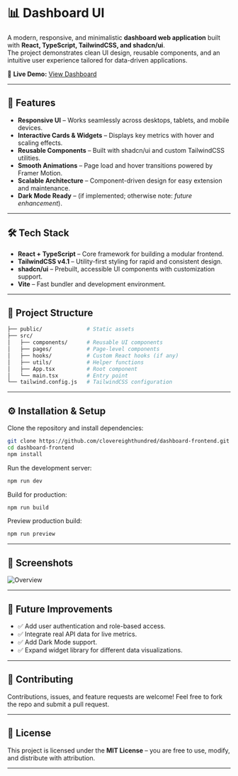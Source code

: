 # 📊 Dashboard UI

A modern, responsive, and minimalistic **dashboard web application** built with **React, TypeScript, TailwindCSS, and shadcn/ui**.  
The project demonstrates clean UI design, reusable components, and an intuitive user experience tailored for data-driven applications.

🔗 **Live Demo:** [View Dashboard](https://dashboard-frontend-delta-five.vercel.app/)

---

## 🚀 Features

- **Responsive UI** – Works seamlessly across desktops, tablets, and mobile devices.
- **Interactive Cards & Widgets** – Displays key metrics with hover and scaling effects.
- **Reusable Components** – Built with shadcn/ui and custom TailwindCSS utilities.
- **Smooth Animations** – Page load and hover transitions powered by Framer Motion.
- **Scalable Architecture** – Component-driven design for easy extension and maintenance.
- **Dark Mode Ready** – (if implemented; otherwise note: _future enhancement_).

---

## 🛠️ Tech Stack

- **React + TypeScript** – Core framework for building a modular frontend.
- **TailwindCSS v4.1** – Utility-first styling for rapid and consistent design.
- **shadcn/ui** – Prebuilt, accessible UI components with customization support.
- **Vite** – Fast bundler and development environment.

---

## 📂 Project Structure

```bash
├── public/              # Static assets
├── src/
│   ├── components/      # Reusable UI components
│   ├── pages/           # Page-level components
│   ├── hooks/           # Custom React hooks (if any)
│   ├── utils/           # Helper functions
│   ├── App.tsx          # Root component
│   └── main.tsx         # Entry point
└── tailwind.config.js   # TailwindCSS configuration
```

---

## ⚙️ Installation & Setup

Clone the repository and install dependencies:

```bash
git clone https://github.com/clovereighthundred/dashboard-frontend.git
cd dashboard-frontend
npm install
```

Run the development server:

```bash
npm run dev
```

Build for production:

```bash
npm run build
```

Preview production build:

```bash
npm run preview
```

---

## 📸 Screenshots

![Overview](./public/previews/Screenshot%202025-09-01%20at%205.27.07 PM.png)

---

## 🌱 Future Improvements

- ✅ Add user authentication and role-based access.
- ✅ Integrate real API data for live metrics.
- ✅ Add Dark Mode support.
- ✅ Expand widget library for different data visualizations.

---

## 🤝 Contributing

Contributions, issues, and feature requests are welcome!
Feel free to fork the repo and submit a pull request.

---

## 📜 License

This project is licensed under the **MIT License** – you are free to use, modify, and distribute with attribution.

---

